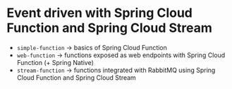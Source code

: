 # Event driven with Spring Cloud Function and Spring Cloud Stream

* `simple-function` -> basics of Spring Cloud Function
* `web-function` -> functions exposed as web endpoints with Spring Cloud Function (+ Spring Native)
* `stream-function` -> functions integrated with RabbitMQ using Spring Cloud Function and Spring Cloud Stream
